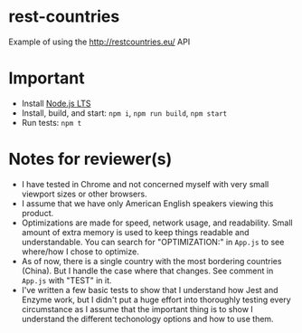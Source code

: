 # rest-countries
Example of using the http://restcountries.eu/ API


# Important
* Install [Node.js LTS](https://nodejs.org/)
* Install, build, and start: `npm i`, `npm run build`, `npm start`
* Run tests: `npm t`


# Notes for reviewer(s)
* I have tested in Chrome and not concerned myself with very small viewport sizes or other browsers.
* I assume that we have only American English speakers viewing this product.
* Optimizations are made for speed, network usage, and readability. Small amount of extra memory is used to keep things readable and understandable. You can search for "OPTIMIZATION:" in `App.js` to see where/how I chose to optimize.
* As of now, there is a single country with the most bordering countries (China). But I handle the case where that changes. See comment in `App.js` with "TEST" in it.
* I've written a few basic tests to show that I understand how Jest and Enzyme work, but I didn't put a huge effort into thoroughly testing every circumstance as I assume that the important thing is to show I understand the different techonology options and how to use them.
